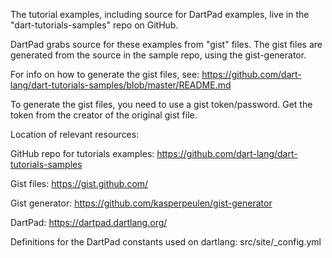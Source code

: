The tutorial examples, including source for DartPad examples,
live in the "dart-tutorials-samples" repo on GitHub.

DartPad grabs source for these examples from "gist" files.
The gist files are generated from the source in the sample repo,
using the gist-generator.

For info on how to generate the gist files, see:
https://github.com/dart-lang/dart-tutorials-samples/blob/master/README.md

To generate the gist files, you need to use a gist token/password.
Get the token from the creator of the original gist file.

Location of relevant resources:

GitHub repo for tutorials examples:
https://github.com/dart-lang/dart-tutorials-samples

Gist files:
https://gist.github.com/

Gist generator:
https://github.com/kasperpeulen/gist-generator

DartPad:
https://dartpad.dartlang.org/

Definitions for the DartPad constants used on dartlang:
src/site/_config.yml
